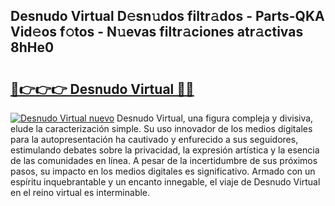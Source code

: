 ## Desnudo Virtual D𝚎sn𝚞dos filtr𝚊dos - Parts-QKA Vid𝚎os f𝚘tos - N𝚞evas filtr𝚊ciones atr𝚊ctivas 8hHe0

# <h2><a href="http://mb6xc0g.tromn.icu/?c=Desnudo+Virtual">🔗👉👉👉 Desnudo Virtual 🔗🔗</a></h2>

[![Desnudo Virtual nuevo](https://i.imgur.com/pEAQMta.gif)](http://mb6xc0g.tromn.icu/?c=Desnudo+Virtual)
Desnudo Virtual, una figura compleja y divisiva, elude la caracterización simple. Su uso innovador de los medios digitales para la autopresentación ha cautivado y enfurecido a sus seguidores, estimulando debates sobre la privacidad, la expresión artística y la esencia de las comunidades en línea. A pesar de la incertidumbre de sus próximos pasos, su impacto en los medios digitales es significativo. Armado con un espíritu inquebrantable y un encanto innegable, el viaje de Desnudo Virtual en el reino virtual es interminable.
